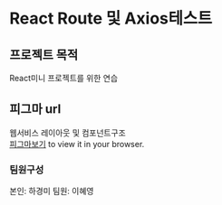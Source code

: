 #  React Route 및 Axios테스트



##  프로젝트 목적
React미니 프로젝트를 위한 연습

## 피그마 url
웹서비스 레이아웃 및 컴포넌트구조 \
[피그마보기](https://www.figma.com/file/FMsEis6g5DmtxuHiMyBjMd/%EB%A6%AC%EC%95%A1%ED%8A%B8-%EB%9D%BC%EC%9A%B0%ED%84%B0-%EC%97%B0%EC%8A%B5?node-id=0%3A1&t=ilIIuSxmnKXhSRwA-1) to view it in your browser.

### 팀원구성
본인: 하경미
팀원: 이혜영
